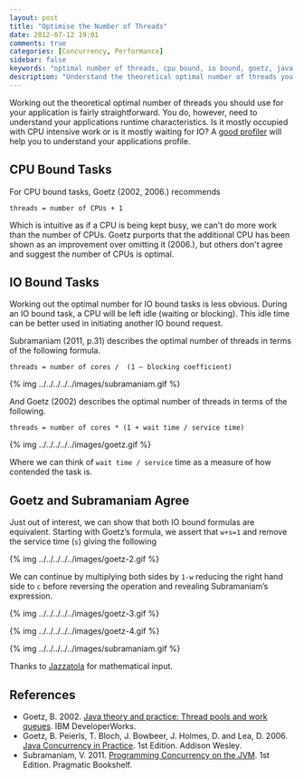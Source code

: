 ```yaml
---
layout: post
title: "Optimise the Number of Threads"
date: 2012-07-12 19:01
comments: true
categories: [Concurrency, Performance]
sidebar: false
keywords: "optimal number of threads, cpu bound, io bound, goetz, java, tempus-fugit"
description: "Understand the theoretical optimal number of threads you need in your app. We look at CPU bound and IO bound application profiles."
---
```


Working out the theoretical optimal number of threads you should use for your application is fairly straightforward. You do, however, need to understand your applications runtime characteristics. Is it mostly occupied with CPU intensive work or is it mostly waiting for IO? A [good profiler](http://www.yourkit.com/) will help you to understand your applications profile.

## CPU Bound Tasks

For CPU bound tasks, Goetz (2002, 2006.) recommends

    threads = number of CPUs + 1

Which is intuitive as if a CPU is being kept busy, we can't do more work than the number of CPUs. Goetz purports that the additional CPU has been shown as an improvement over omitting it (2006.), but others don't agree and suggest the number of CPUs is optimal.

## IO Bound Tasks

Working out the optimal number for IO bound tasks is less obvious. During an IO bound task, a CPU will be left idle (waiting or blocking). This idle time can be better used in initiating another IO bound request.

Subramaniam (2011, p.31) describes the optimal number of threads in terms of the following formula.

    threads = number of cores /  (1 – blocking coefficient)

{% img ../../../../../images/subramaniam.gif %}

And Goetz (2002) describes the optimal number of threads in terms of the following.

    threads = number of cores * (1 + wait time / service time)

{% img ../../../../../images/goetz.gif %}

Where we can think of `wait time / service` time as a measure of how contended the task is.

## Goetz and Subramaniam Agree

Just out of interest, we can show that both IO bound formulas are equivalent. Starting with Goetz’s formula, we assert that `w+s=1` and remove the service time (`s`) giving the following

{% img ../../../../../images/goetz-2.gif %}

We can continue by multiplying both sides by `1-w` reducing the right hand side to `c` before reversing the operation and revealing Subramaniam’s expression.

{% img ../../../../../images/goetz-3.gif %}

{% img ../../../../../images/goetz-4.gif %}

{% img ../../../../../images/subramaniam.gif %}

Thanks to [Jazzatola](https://twitter.com/Jazzatola) for mathematical input.


## References

- Goetz, B. 2002. [Java theory and practice: Thread pools and work queues](http://www.ibm.com/developerworks/java/library/j-jtp0730/index.html). IBM DeveloperWorks.
- Goetz, B. Peierls, T. Bloch, J. Bowbeer, J. Holmes, D. and Lea, D. 2006. [Java Concurrency in Practice](http://amzn.to/NrXQPZ). 1st Edition. Addison Wesley.
- Subramaniam, V. 2011. [Programming Concurrency on the JVM](http://amzn.to/NrXXuI). 1st Edition. Pragmatic Bookshelf.